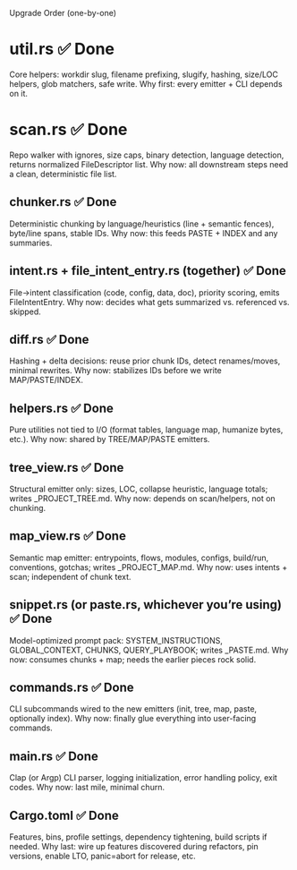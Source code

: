 Upgrade Order (one-by-one)

# util.rs ✅ Done
Core helpers: workdir slug, filename prefixing, slugify, hashing, size/LOC helpers, glob matchers, safe write.
Why first: every emitter + CLI depends on it.

# scan.rs ✅ Done
Repo walker with ignores, size caps, binary detection, language detection, returns normalized FileDescriptor list.
Why now: all downstream steps need a clean, deterministic file list.

## chunker.rs ✅ Done
Deterministic chunking by language/heuristics (line + semantic fences), byte/line spans, stable IDs.
Why now: this feeds PASTE + INDEX and any summaries.

## intent.rs + file_intent_entry.rs (together) ✅ Done
File→intent classification (code, config, data, doc), priority scoring, emits FileIntentEntry.
Why now: decides what gets summarized vs. referenced vs. skipped.

## diff.rs ✅ Done
Hashing + delta decisions: reuse prior chunk IDs, detect renames/moves, minimal rewrites.
Why now: stabilizes IDs before we write MAP/PASTE/INDEX.

## helpers.rs ✅ Done
Pure utilities not tied to I/O (format tables, language map, humanize bytes, etc.).
Why now: shared by TREE/MAP/PASTE emitters.

## tree_view.rs ✅ Done
Structural emitter only: sizes, LOC, collapse heuristic, language totals; writes <slug>_PROJECT_TREE.md.
Why now: depends on scan/helpers, not on chunking.

## map_view.rs ✅ Done
Semantic map emitter: entrypoints, flows, modules, configs, build/run, conventions, gotchas; writes <slug>_PROJECT_MAP.md.
Why now: uses intents + scan; independent of chunk text.

## snippet.rs (or paste.rs, whichever you’re using) ✅ Done
Model-optimized prompt pack: SYSTEM_INSTRUCTIONS, GLOBAL_CONTEXT, CHUNKS, QUERY_PLAYBOOK; writes <slug>_PASTE.md.
Why now: consumes chunks + map; needs the earlier pieces rock solid.

## commands.rs ✅ Done
CLI subcommands wired to the new emitters (init, tree, map, paste, optionally index).
Why now: finally glue everything into user-facing commands.

## main.rs ✅ Done
Clap (or Argp) CLI parser, logging initialization, error handling policy, exit codes.
Why now: last mile, minimal churn.

## Cargo.toml ✅ Done
Features, bins, profile settings, dependency tightening, build scripts if needed.
Why last: wire up features discovered during refactors, pin versions, enable LTO, panic=abort for release, etc.